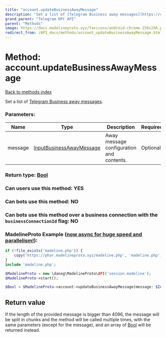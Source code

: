 ```yaml
---
title: "account.updateBusinessAwayMessage"
description: "Set a list of [Telegram Business away messages](https://core.telegram.org/api/business#away-messages)."
grand_parent: "Telegram RPC API"
parent: "Methods"
image: https://docs.madelineproto.xyz/favicons/android-chrome-256x256.png
redirect_from: /API_docs/methods/account_updateBusinessAwayMessage.html
---
```

# Method: account.updateBusinessAwayMessage
[Back to methods index](index.html)



Set a list of [Telegram Business away messages](https://core.telegram.org/api/business#away-messages).

### Parameters:

| Name     |    Type       | Description | Required |
|----------|---------------|-------------|----------|
|message|[InputBusinessAwayMessage](/API_docs/types/InputBusinessAwayMessage.html) | Away message configuration and contents. | Optional|


### Return type: [Bool](/API_docs/types/Bool.html)

### Can users use this method: **YES**


### Can bots use this method: **NO**


### Can bots use this method over a business connection with the `businessConnectionId` flag: **NO**


### MadelineProto Example ([now async for huge speed and parallelism!](https://docs.madelineproto.xyz/docs/ASYNC.html)):


```php
if (!file_exists('madeline.php')) {
    copy('https://phar.madelineproto.xyz/madeline.php', 'madeline.php');
}
include 'madeline.php';

$MadelineProto = new \danog\MadelineProto\API('session.madeline');
$MadelineProto->start();

$Bool = $MadelineProto->account->updateBusinessAwayMessage(message: $InputBusinessAwayMessage, );
```


## Return value 

If the length of the provided message is bigger than 4096, the message will be split in chunks and the method will be called multiple times, with the same parameters (except for the message), and an array of [Bool](../types/Bool.html) will be returned instead.


